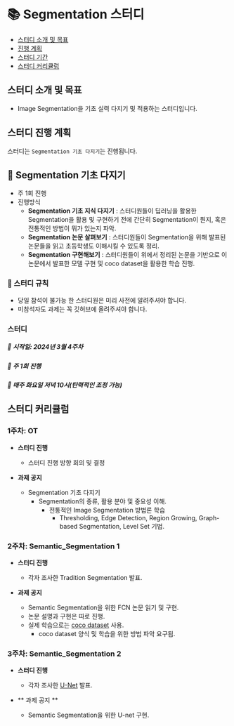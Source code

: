 # 📚 Segmentation 스터디

- [스터디 소개 및 목표](#스터디-소개-및-목표)
- [진행 계획](#스터디-진행-계획)
- [스터디 기간](#스터디)
- [스터디 커리큘럼](#스터디-커리큘럼)


## 스터디 소개 및 목표
- Image Segmentation을 기초 실력 다지기 및 적용하는 스터디입니다.

## 스터디 진행 계획
스터디는 `Segmentation 기초 다지기`는 진행됩니다.

## 📌 Segmentation 기초 다지기
- 주 1회 진행
- 진행방식
  - **Segmentation 기초 지식 다지기** : 스터디원들이 딥러닝을 활용한 Segmentation을 활용 및 구현하기 전에 간단히 Segmentation이 뭔지, 혹은 전통적인 방법이 뭐가 있는지 파악.
  - **Segmentation 논문 살펴보기** : 스터디원들이 Segmentation을 위해 발표된 논문들을 읽고 초등학생도 이해시킬 수 있도록 정리. 
  - **Segmentation 구현해보기** : 스터디원들이 위에서 정리된 논문을 기반으로 이 논문에서 발표한 모델 구현 및 coco dataset을 활용한 학습 진행.
  
### 📌 스터디 규칙
- 당일 참석이 불가능 한 스터디원은 미리 사전에 알려주셔야 합니다.
- 미참석자도 과제는 꼭 깃허브에 올려주셔야 합니다.

### 스터디
##### 📅 시작일: 2024년 3월 4주차
##### 📅 주 1회 진행 
##### 📅 매주 화요일 저녁 10시(탄력적인 조정 가능)
	
## 스터디 커리큘럼
### 1주차: OT
- **스터디 진행**
   - 스터디 진행 방향 회의 및 결정
    
- **과제 공지**
	- Segmentation 기초 다지기
 	  - Segmentation의 종류, 활용 분야 및 중요성 이해.
    	  - 전통적인 Image Segmentation 방법론 학습
            - Thresholding, Edge Detection, Region Growing, Graph-based Segmentation, Level Set 기법.

### 2주차: Semantic_Segmentation 1
- **스터디 진행**
   - 각자 조사한 Tradition Segmentation 발표.
    
- **과제 공지**
  - Semantic Segmentation을 위한 FCN 논문 읽기 및 구현.
  - 논문 설명과 구현은 따로 진행.
  - 실제 학습으로는 [coco dataset](https://cocodataset.org/#home) 사용.
    - coco dataset 양식 및 학습을 위한 방법 파악 요구됨.

### 3주차: Semantic_Segmentation 2
- **스터디 진행**
  - 각자 조사한 [U-Net](https://arxiv.org/abs/1505.04597) 발표.</br>
  
- ** 과제 공지 **
  - Semantic Segmentation을 위한 U-net 구현.
